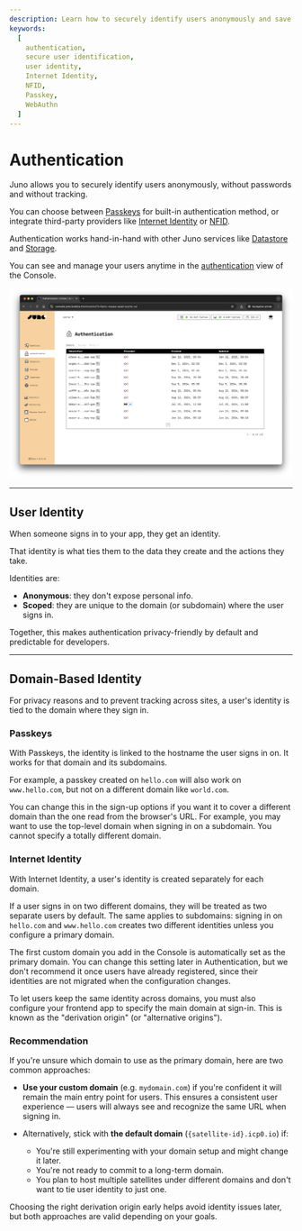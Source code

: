 ```yaml
---
description: Learn how to securely identify users anonymously and save their data in containers you own and control using Juno's authentication services.
keywords:
  [
    authentication,
    secure user identification,
    user identity,
    Internet Identity,
    NFID,
    Passkey,
    WebAuthn
  ]
---
```


# Authentication

Juno allows you to securely identify users anonymously, without passwords and without tracking.

You can choose between [Passkeys](development.md#passkeys) for built-in authentication method, or integrate third-party providers like [Internet Identity](development.md#internet-identity) or [NFID](development.md#nfid).

Authentication works hand-in-hand with other Juno services like [Datastore](../datastore/index.mdx) and [Storage](../storage/index.mdx).

You can see and manage your users anytime in the [authentication](https://console.juno.build/authentication) view of the Console.

![An overview of the anonymous display of the users in Juno Console](../../img/satellite/authentication.webp)

---

## User Identity

When someone signs in to your app, they get an identity.

That identity is what ties them to the data they create and the actions they take.

Identities are:

- **Anonymous**: they don't expose personal info.
- **Scoped**: they are unique to the domain (or subdomain) where the user signs in.

Together, this makes authentication privacy-friendly by default and predictable for developers.

---

## Domain-Based Identity

For privacy reasons and to prevent tracking across sites, a user's identity is tied to the domain where they sign in.

### Passkeys

With Passkeys, the identity is linked to the hostname the user signs in on. It works for that domain and its subdomains.

For example, a passkey created on `hello.com` will also work on `www.hello.com`, but not on a different domain like `world.com`.

You can change this in the sign-up options if you want it to cover a different domain than the one read from the browser's URL. For example, you may want to use the top-level domain when signing in on a subdomain. You cannot specify a totally different domain.

### Internet Identity

With Internet Identity, a user's identity is created separately for each domain.

If a user signs in on two different domains, they will be treated as two separate users by default. The same applies to subdomains: signing in on `hello.com` and `www.hello.com` creates two different identities unless you configure a primary domain.

The first custom domain you add in the Console is automatically set as the primary domain. You can change this setting later in Authentication, but we don't recommend it once users have already registered, since their identities are not migrated when the configuration changes.

To let users keep the same identity across domains, you must also configure your frontend app to specify the main domain at sign-in. This is known as the "derivation origin" (or "alternative origins").

### Recommendation

If you're unsure which domain to use as the primary domain, here are two common approaches:

- **Use your custom domain** (e.g. `mydomain.com`) if you're confident it will remain the main entry point for users. This ensures a consistent user experience — users will always see and recognize the same URL when signing in.

- Alternatively, stick with **the default domain** (`{satellite-id}.icp0.io`) if:
  - You're still experimenting with your domain setup and might change it later.
  - You're not ready to commit to a long-term domain.
  - You plan to host multiple satellites under different domains and don't want to tie user identity to just one.

Choosing the right derivation origin early helps avoid identity issues later, but both approaches are valid depending on your goals.

